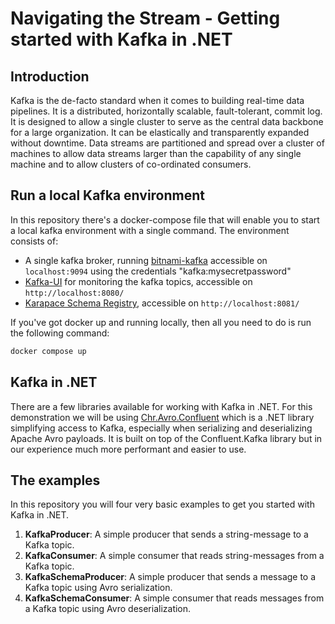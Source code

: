 # Navigating the Stream - Getting started with Kafka in .NET

## Introduction

Kafka is the de-facto standard when it comes to building real-time data pipelines. 
It is a distributed, horizontally scalable, fault-tolerant, commit log. 
It is designed to allow a single cluster to serve as the central data backbone 
for a large organization. It can be elastically and transparently expanded without downtime. 
Data streams are partitioned and spread over a cluster of machines to allow data 
streams larger than the capability of any single machine and to allow clusters of 
co-ordinated consumers.

## Run a local Kafka environment

In this repository there's a docker-compose file that will enable you to start a local
kafka environment with a single command. The environment consists of:
- A single kafka broker, running [bitnami-kafka](https://hub.docker.com/r/bitnami/kafka) accessible on `localhost:9094` using the credentials "kafka:mysecretpassword"
- [Kafka-UI](https://github.com/provectus/kafka-ui) for monitoring the kafka topics, accessible on `http://localhost:8080/`
- [Karapace Schema Registry](https://github.com/Aiven-Open/karapace), accessible on `http://localhost:8081/`

If you've got docker up and running locally, then all you need to do is run the following command:
```bash
docker compose up
``` 

## Kafka in .NET

There are a few libraries available for working with Kafka in .NET. For this demonstration we will 
be using [Chr.Avro.Confluent](https://www.nuget.org/packages/Chr.Avro.Confluent/) which is a .NET library 
simplifying access to Kafka, especially when serializing and deserializing Apache Avro payloads. 
It is built on top of the Confluent.Kafka library but in our experience much more performant and easier to use.

## The examples

In this repository you will four very basic examples to get you started with Kafka in .NET.

1. **KafkaProducer**: A simple producer that sends a string-message to a Kafka topic.
2. **KafkaConsumer**: A simple consumer that reads string-messages from a Kafka topic.
3. **KafkaSchemaProducer**: A simple producer that sends a message to a Kafka topic using Avro serialization.
4. **KafkaSchemaConsumer**: A simple consumer that reads messages from a Kafka topic using Avro deserialization.
